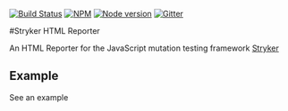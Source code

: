[![Build Status](https://travis-ci.org/stryker-mutator/stryker-html-reporter.svg?branch=master)](https://travis-ci.org/stryker-mutator/stryker-html-reporter)
[![NPM](https://img.shields.io/npm/dm/stryker-html-reporter.svg)](https://www.npmjs.com/package/stryker-html-reporter)
[![Node version](https://img.shields.io/node/v/stryker-html-reporter.svg)](https://img.shields.io/node/v/stryker-html-reporter.svg)
[![Gitter](https://badges.gitter.im/stryker-mutator/stryker.svg)](https://gitter.im/stryker-mutator/stryker?utm_source=badge&utm_medium=badge&utm_campaign=pr-badge)

#Stryker HTML Reporter

An HTML Reporter for the JavaScript mutation testing framework [Stryker](https://stryker-mutator.github.io)

## Example

See an example 